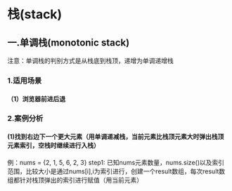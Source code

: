 # 栈(stack)
## 一.单调栈(monotonic stack)
注意：单调栈的判别方式是从栈底到栈顶，递增为单调递增栈
### 1.适用场景
#### （1）浏览器前进后退
### 2.案例分析
#### (1)找到右边下一个更大元素（用单调递减栈，当前元素比栈顶元素大时弹出栈顶元素索引，空栈时继续进行入栈）
例：nums = {2, 1, 5, 6, 2, 3}
step1:
已知nums元素数量，nums.size()以及索引范围，比较大小是通过nums[i],i为索引进行，创建一个result数组，每次result数组都针对栈顶弹出的索引进行赋值（用当前元素）


